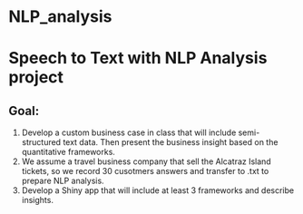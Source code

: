 # NLP_analysis
# Speech to Text with NLP Analysis project
## Goal:
1. Develop a custom business case in class that will include semi-structured text data. Then present the business insight based on the quantitative frameworks. 
2. We assume a travel business company that sell the Alcatraz Island tickets, so we record 30 cusotmers answers and transfer to .txt to prepare NLP analysis.
3. Develop a Shiny app that will include at least 3 frameworks and describe insights.
